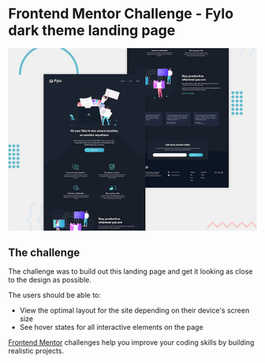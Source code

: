 # Frontend Mentor Challenge - Fylo dark theme landing page

![Design preview for the Fylo dark theme landing page challenge](./design/desktop-preview.jpg)

## The challenge

The challenge was to build out this landing page and get it looking as close to the design as possible.

The users should be able to: 

- View the optimal layout for the site depending on their device's screen size
- See hover states for all interactive elements on the page

[Frontend Mentor](https://www.frontendmentor.io) challenges help you improve your coding skills by building realistic projects.
